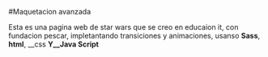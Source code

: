 #Maquetacion avanzada 

Esta es una pagina web de star wars que se creo en educaion it, con fundacion pescar, impletantando transiciones y animaciones, usanso __Sass__, __html__, __css __Y__Java Script__
